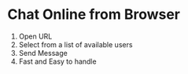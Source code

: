# Chat Online from Browser

1. Open URL
2. Select from a list of available users
3. Send Message
4. Fast and Easy to handle

